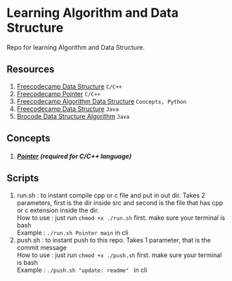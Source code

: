 # Learning Algorithm and Data Structure
Repo for learning Algorithm and Data Structure.  

## Resources
1. [Freecodecamp Data Structure](https://www.youtube.com/watch?v=B31LgI4Y4DQ) ```C/C++```
2. [Freecodecamp Pointer](https://www.youtube.com/watch?v=zuegQmMdy8M) ```C/C++```
3. [Freecodecamp Algorithm Data Structure](https://www.youtube.com/watch?v=8hly31xKli0) ```Concepts, Python```
4. [Freecodecamp Data Structure](https://www.youtube.com/watch?v=RBSGKlAvoiM) ```Java```
5. [Brocode Data Structure Algorithm](https://www.youtube.com/watch?v=CBYHwZcbD-s) ```Java```

## Concepts

1. ##### [Pointer](./src/Pointer/README.md) (required for C/C++ language)

## Scripts
1. run.sh : to instant compile cpp or c file and put in out dir. Takes 2 parameters, first is the dir inside src and second is the file that has cpp or c extension inside the dir.  
How to use : just run ```chmod +x ./run.sh``` first. make sure your terminal is bash  
Example    : ```./run.sh Pointer main``` in cli
2. push.sh : to instant push to this repo. Takes 1 parameter, that is the commit message   
How to use : just run ```chmod +x ./push.sh``` first. make sure your terminal is bash   
Example    : ```./push.sh "update: readme" ``` in cli

